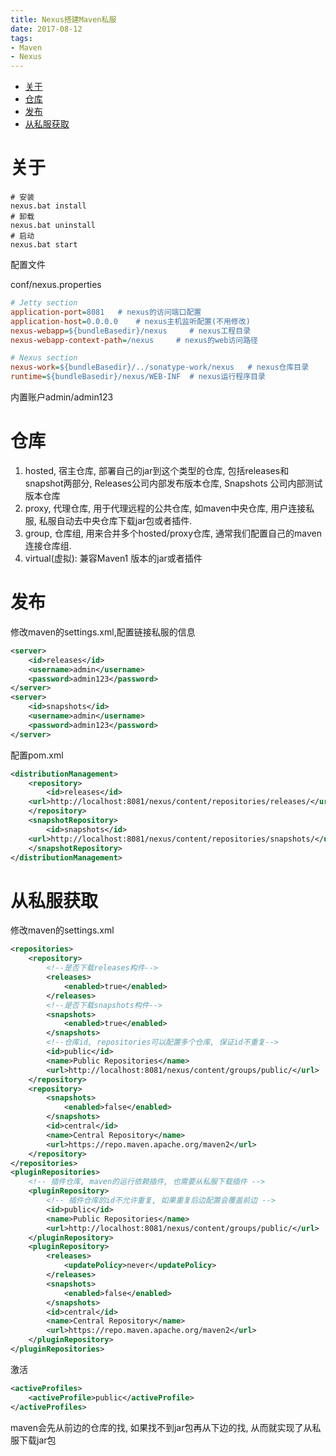 ```yaml
---
title: Nexus搭建Maven私服
date: 2017-08-12
tags:
- Maven
- Nexus
---
```

<!-- TOC -->

- [关于](#关于)
- [仓库](#仓库)
- [发布](#发布)
- [从私服获取](#从私服获取)

<!-- /TOC -->

# 关于

```shell
# 安装
nexus.bat install
# 卸载
nexus.bat uninstall
# 启动
nexus.bat start
```
配置文件

conf/nexus.properties
```ini
# Jetty section
application-port=8081  	# nexus的访问端口配置
application-host=0.0.0.0 	# nexus主机监听配置(不用修改)
nexus-webapp=${bundleBasedir}/nexus 	# nexus工程目录
nexus-webapp-context-path=/nexus	 # nexus的web访问路径

# Nexus section
nexus-work=${bundleBasedir}/../sonatype-work/nexus   # nexus仓库目录
runtime=${bundleBasedir}/nexus/WEB-INF  # nexus运行程序目录
```

内置账户admin/admin123

# 仓库

1. hosted, 宿主仓库, 部署自己的jar到这个类型的仓库, 包括releases和snapshot两部分, Releases公司内部发布版本仓库, Snapshots 公司内部测试版本仓库
2. proxy, 代理仓库, 用于代理远程的公共仓库, 如maven中央仓库, 用户连接私服, 私服自动去中央仓库下载jar包或者插件.
3. group, 仓库组, 用来合并多个hosted/proxy仓库, 通常我们配置自己的maven连接仓库组.
4. virtual(虚拟): 兼容Maven1 版本的jar或者插件

# 发布

修改maven的settings.xml,配置链接私服的信息

```xml
<server>
    <id>releases</id>
    <username>admin</username>
    <password>admin123</password>
</server>
<server>
    <id>snapshots</id>
    <username>admin</username>
    <password>admin123</password>
</server>
```

配置pom.xml

```xml
<distributionManagement>
    <repository>
        <id>releases</id>
    <url>http://localhost:8081/nexus/content/repositories/releases/</url>
    </repository>
    <snapshotRepository>
        <id>snapshots</id>
    <url>http://localhost:8081/nexus/content/repositories/snapshots/</url>
    </snapshotRepository>
</distributionManagement>
```

# 从私服获取

修改maven的settings.xml

```xml
<repositories>
    <repository>
        <!--是否下载releases构件-->
        <releases>
            <enabled>true</enabled>
        </releases>
        <!--是否下载snapshots构件-->
        <snapshots>
            <enabled>true</enabled>
        </snapshots>
        <!--仓库id, repositories可以配置多个仓库, 保证id不重复-->
        <id>public</id>
        <name>Public Repositories</name>
        <url>http://localhost:8081/nexus/content/groups/public/</url>
    </repository>
    <repository>
        <snapshots>
            <enabled>false</enabled>
        </snapshots>
        <id>central</id>
        <name>Central Repository</name>
        <url>https://repo.maven.apache.org/maven2</url>
    </repository>
</repositories>
<pluginRepositories>
    <!-- 插件仓库, maven的运行依赖插件, 也需要从私服下载插件 -->
    <pluginRepository>
        <!-- 插件仓库的id不允许重复, 如果重复后边配置会覆盖前边 -->
        <id>public</id>
        <name>Public Repositories</name>
        <url>http://localhost:8081/nexus/content/groups/public/</url>
    </pluginRepository>
    <pluginRepository>
        <releases>
            <updatePolicy>never</updatePolicy>
        </releases>
        <snapshots>
            <enabled>false</enabled>
        </snapshots>
        <id>central</id>
        <name>Central Repository</name>
        <url>https://repo.maven.apache.org/maven2</url>
    </pluginRepository>
</pluginRepositories>
```
激活

```xml
<activeProfiles>
    <activeProfile>public</activeProfile>
</activeProfiles>
```

maven会先从前边的仓库的找, 如果找不到jar包再从下边的找, 从而就实现了从私服下载jar包
